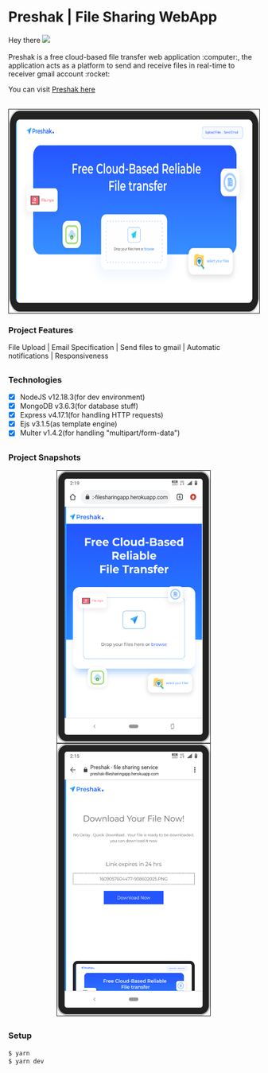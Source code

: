 <h1>Preshak | File Sharing WebApp</h1>
<p>Hey there <img src="https://media.giphy.com/media/hvRJCLFzcasrR4ia7z/giphy.gif" width="25px"><br/><br/>Preshak is a free cloud-based file transfer web application :computer:, the application acts as a platform to send and receive files in real-time to receiver gmail account :rocket:</p> You can visit <a href="https://preshak.herokuapp.com/">Preshak here</a><br/><br/>
<p align="center">
<img src="https://github.com/SanjeevYadavcr7/Preshak-FileSharing/blob/main/UI-Preshak.png" width="700px" height="410px" align="center" style="border:1px solid" alt="Godam"></p>
<h3>Project Features</h3>
File Upload | Email Specification | Send files to gmail | Automatic notifications | Responsiveness

## <h3> Technologies </h3>
- [x] NodeJS v12.18.3(for dev environment) <br/>
- [x] MongoDB v3.6.3(for database stuff) <br/>
- [x] Express v4.17.1(for handling HTTP requests) <br/>
- [x] Ejs v3.1.5(as template engine)<br/>
- [x] Multer v1.4.2(for handling "multipart/form-data") <br/>

## <h3>Project Snapshots</h3>
<p align="center">
<img src="https://github.com/SanjeevYadavcr7/Preshak-FileSharing/blob/main/moblie-preshak1.png" width="308px" height="547px" align="center" style="border:1px solid" alt="Godam"><img src="https://github.com/SanjeevYadavcr7/Preshak-FileSharing/blob/main/moblie-preshak2.png" width="308px" height="547px" align="center" style="border:1px solid" alt="Godam"></p>



## <h3>Setup</h3>
```
$ yarn
$ yarn dev
```

